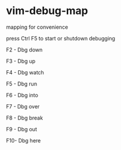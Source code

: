 vim-debug-map
=============

mapping for convenience

press Ctrl F5 to start or shutdown debugging


F2 - Dbg down

F3 - Dbg up

F4 - Dbg watch

F5 - Dbg run

F6 - Dbg into

F7 - Dbg over

F8 - Dbg break

F9 - Dbg out

F10- Dbg here


